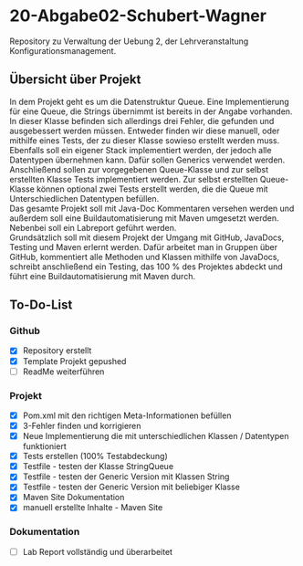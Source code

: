 # 20-Abgabe02-Schubert-Wagner
Repository zu Verwaltung der Uebung 2, der Lehrveranstaltung Konfigurationsmanagement.

## Übersicht über Projekt

In dem Projekt geht es um die Datenstruktur Queue. Eine Implementierung für eine Queue, die Strings übernimmt ist bereits in der Angabe vorhanden. In dieser Klasse befinden sich allerdings drei Fehler, die gefunden und ausgebessert werden müssen. Entweder finden wir diese manuell, oder mithilfe eines Tests, der zu dieser Klasse sowieso erstellt werden muss.</br>
Ebenfalls soll ein eigener Stack implementiert werden, der jedoch alle Datentypen übernehmen kann. Dafür sollen Generics verwendet werden. </br>
Anschließend sollen zur vorgegebenen Queue-Klasse und zur selbst erstellten Klasse Tests implementiert werden. Zur selbst erstellten Queue-Klasse können optional zwei Tests erstellt werden, die die Queue mit Unterschiedlichen Datentypen befüllen.</br>
Das gesamte Projekt soll mit Java-Doc Kommentaren versehen werden und außerdem soll eine Buildautomatisierung mit Maven umgesetzt werden.</br>
Nebenbei soll ein Labreport geführt werden.</br>
Grundsätzlich soll mit diesem Projekt der Umgang mit GitHub, JavaDocs, Testing und Maven erlernt werden. Dafür arbeitet man in Gruppen über GitHub, kommentiert alle Methoden und Klassen mithilfe von JavaDocs, schreibt anschließend ein Testing, das 100 % des Projektes abdeckt und führt eine Buildautomatisierung mit Maven durch.

## To-Do-List
### Github
- [x] Repository erstellt
- [x] Template Projekt gepushed
- [ ] ReadMe weiterführen
### Projekt
- [x] Pom.xml mit den richtigen Meta-Informationen befüllen
- [x] 3-Fehler finden und korrigieren
- [x] Neue Implementierung die mit unterschiedlichen Klassen / Datentypen funktioniert
- [x] Tests erstellen (100% Testabdeckung)
- [x] Testfile - testen der Klasse StringQueue
- [x] Testfile - testen der Generic Version mit Klassen String
- [x] Testfile - testen der Generic Version mit beliebiger Klasse
- [x] Maven Site Dokumentation
- [x] manuell erstellte Inhalte - Maven Site
### Dokumentation
- [ ] Lab Report vollständig und überarbeitet
